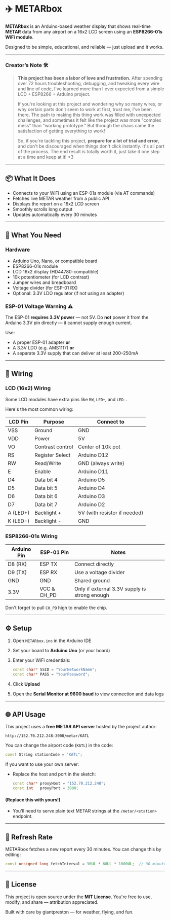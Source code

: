 # ✈️ METARbox

**METARbox** is an Arduino-based weather display that shows real-time **METAR** data from any airport on a 16x2 LCD screen using an **ESP8266-01s WiFi module**.

Designed to be simple, educational, and reliable — just upload and it works.

---

### Creator’s Note 🛠️

> **This project has been a labor of love and frustration.** After spending over 72 hours troubleshooting, debugging, and tweaking every wire and line of code, I've learned more than I ever expected from a simple LCD + ESP8266 + Arduino project.
>
> If you're looking at this project and wondering why so many wires, or why certain parts don’t seem to work at first, trust me, I've been there. The path to making this thing work was filled with unexpected challenges, and sometimes it felt like the project was more "complex mess" than "working prototype." But through the chaos came the satisfaction of getting everything to work!
>
> So, if you're tackling this project, **prepare for a lot of trial and error**, and don't be discouraged when things don't click instantly. It's all part of the process. The end result is totally worth it, just take it one step at a time and keep at it! <3

---

## 📦 What It Does

* Connects to your WiFi using an ESP-01s module (via AT commands)
* Fetches live METAR weather from a public API
* Displays the report on a 16x2 LCD screen
* Smoothly scrolls long output
* Updates automatically every 30 minutes

---

## 🧰 What You Need

### Hardware

* Arduino Uno, Nano, or compatible board
* ESP8266-01s module
* LCD 16x2 display (HD44780-compatible)
* 10k potentiometer (for LCD contrast)
* Jumper wires and breadboard
* Voltage divider (for ESP-01 RX)
* Optional: 3.3V LDO regulator (if not using an adapter)

### ESP-01 Voltage Warning ⚠️

The ESP-01 **requires 3.3V power** — not 5V.
Do **not** power it from the Arduino 3.3V pin directly — it cannot supply enough current.

Use:

* A proper ESP-01 adapter **or**
* A 3.3V LDO (e.g. AMS1117) **or**
* A separate 3.3V supply that can deliver at least 200–250mA

---

## 🔌 Wiring

### LCD (16x2) Wiring

Some LCD modules have extra pins like `RW`, `LED+`, and `LED-`.

Here's the most common wiring:

| LCD Pin  | Purpose          | Connect to                   |
| -------- | ---------------- | ---------------------------- |
| VSS      | Ground           | GND                          |
| VDD      | Power            | 5V                           |
| VO       | Contrast control | Center of 10k pot            |
| RS       | Register Select  | Arduino D12                  |
| RW       | Read/Write       | GND (always write)           |
| E        | Enable           | Arduino D11                  |
| D4       | Data bit 4       | Arduino D5                   |
| D5       | Data bit 5       | Arduino D4                   |
| D6       | Data bit 6       | Arduino D3                   |
| D7       | Data bit 7       | Arduino D2                   |
| A (LED+) | Backlight +      | 5V (with resistor if needed) |
| K (LED-) | Backlight -      | GND                          |

### ESP8266-01s Wiring

| Arduino Pin | ESP-01 Pin   | Notes                                         |
| ----------- | ------------ | --------------------------------------------- |
| D8 (RX)     | ESP TX       | Connect directly                              |
| D9 (TX)     | ESP RX       | Use a voltage divider                         |
| GND         | GND          | Shared ground                                 |
| 3.3V        | VCC & CH\_PD | Only if external 3.3V supply is strong enough |

Don't forget to pull `CH_PD` high to enable the chip.

---

## ⚙️ Setup

1. Open `METARbox.ino` in the Arduino IDE

2. Set your board to **Arduino Uno** (or your board)

3. Enter your WiFi credentials:

   ```cpp
   const char* SSID = "YourNetworkName";
   const char* PASS = "YourPassword";
   ```

4. Click **Upload**

5. Open the **Serial Monitor at 9600 baud** to view connection and data logs

---

## 🌐 API Usage

This project uses a **free METAR API server** hosted by the project author:

```
http://152.70.212.248:3000/metar/KATL
```

You can change the airport code (`KATL`) in the code:

```cpp
const String stationCode = "KATL";
```

If you want to use your own server:

* Replace the host and port in the sketch:

  ```cpp
  const char* proxyHost = "152.70.212.248";
  const int   proxyPort = 3000;
  ```
#### (Replace this with yours!)

* You'll need to serve plain text METAR strings at the `/metar/<station>` endpoint.

---

## 🔁 Refresh Rate

METARbox fetches a new report every 30 minutes. You can change this by editing:

```cpp
const unsigned long fetchInterval = 30UL * 60UL * 1000UL;  // 30 minutes
```

---

## 🧾 License

This project is open source under the **MIT License**.
You're free to use, modify, and share — attribution appreciated.


Built with care by giantpreston — for weather, flying, and fun.
